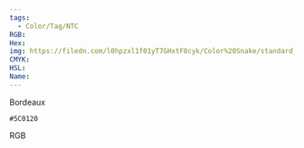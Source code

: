 ```yaml
---
tags:
  - Color/Tag/NTC
RGB:
Hex:
img: https://filedn.com/l0hpzxl1f01yT7GHxtF8cyk/Color%20Snake/standard_csv_to_svg/5C0120.svg
CMYK:
HSL:
Name:
---
```

Bordeaux
```palette
#5C0120
```
RGB
